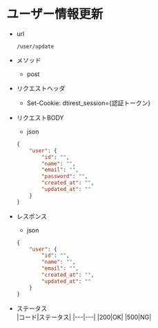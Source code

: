 # ユーザー情報更新
* url
  ```
  /user/update
  ```
* メソッド
  * post

* リクエストヘッダ
  * Set-Cookie: dtirest_session={認証トークン}
  
* リクエストBODY
  * json
  ```json
  {
      "user": {
          "id": "",
          "name": "",
          "email": "",
          "password": "",
          "created_at": "",
          "updated_at": ""
      }
  }
  ```

* レスポンス
  * json
  ```json
  {
      "user": {
          "id": "",
          "name": "",
          "email": "",
          "created_at": "",
          "updated_at": ""
      }
  }
  ```

* ステータス  
  |コード|ステータス|
  |---|---|
  |200|OK|
  |500|NG|

 

